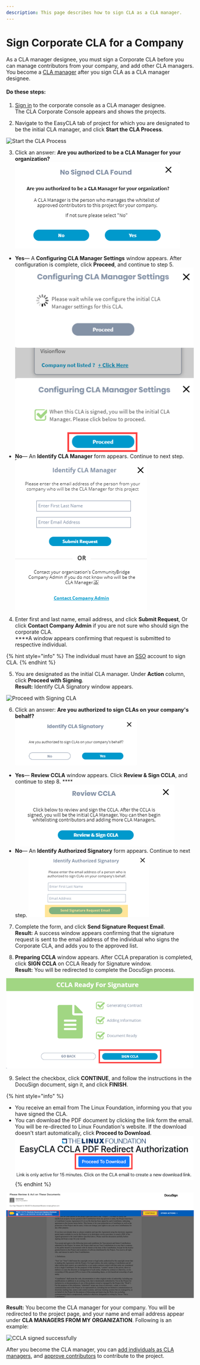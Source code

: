 ```yaml
---
description: This page describes how to sign CLA as a CLA manager.
---
```


# Sign Corporate CLA for a Company

As a CLA manager designee, you must sign a Corporate CLA before you can manage contributors from your company, and add other CLA managers. You become a [CLA manager](../cla-managers/) after you sign CLA as a CLA manager designee.

#### **Do these steps:**

1. [Sign in](../cla-managers/sign-in-to-the-cla-corporate-console.md) to the corporate console as a CLA manager designee.  
The CLA Corporate Console appears and shows the projects.

2. Navigate to the EasyCLA tab of project for which you are designated to be the initial CLA manager, and click **Start the CLA Process**.

![Start the CLA Process](https://gblobscdn.gitbook.com/assets%2F-M2DCN9UgoRgMEkgnLyP%2F-MA0-8_cL605eCKF8NMT%2F-MA0HEhVP16NYN7Vs27E%2Fstart%20cla%20process.png?alt=media&token=31a11567-bb06-4d1e-972a-8f616d6a9500)

3. Click an answer: **Are you authorized to be a CLA Manager for your organization?**  
 ![](../../../.gitbook/assets/company-has-not-signed-cla%20%281%29.png) 

* **Yes**— A **Configuring CLA Manager Settings** window appears. After configuration is complete, click **Proceed**, and continue to step 5.  ![](../../../.gitbook/assets/configuring-cla-manager-settings.png) 
* **No**— An **Identify CLA Manager** form appears. Continue to next step.  ![](../../../.gitbook/assets/identify-cla-manager.png)  

4. Enter first and last name, email address, and click **Submit Request**, Or click **Contact Company Admin** if you are not sure who should sign the corporate CLA.  
****A window appears confirming that request is submitted to respective individual.

{% hint style="info" %}
The individual must have an [SSO](../../../sso/) account to sign CLA.
{% endhint %}

5. You are designated as the initial CLA manager. Under **Action** column, click **Proceed with Signing**.  
**Result:** Identify CLA Signatory window appears.

![Proceed with Signing CLA](https://gblobscdn.gitbook.com/assets%2F-M2DCN9UgoRgMEkgnLyP%2F-MA0-8_cL605eCKF8NMT%2F-MA0AMSeGRZh-N_H24ZK%2Fproceed%20with%20signing%20cla.png?alt=media&token=80bd1c7e-e336-4db8-89c3-b65faf4270d3)

6. Click an answer: **Are you authorized to sign CLAs on your company's behalf?**  
 ![](../../../.gitbook/assets/identify-cla-signatory.png) 

* **Yes**— **Review CCLA** window appears. Click **Review & Sign CCLA**, and continue to step 8.  ****![](../../../.gitbook/assets/review-ccla.png) 
* **No**— An **Identify Authorized Signatory** form appears. Continue to next step.  ![](../../../.gitbook/assets/identify-authorized-signatory.png) 

7. Complete the form, and click **Send Signature Request Email**.  
**Result:** A success window appears confirming that the signature request is sent to the email address of the individual who signs the Corporate CLA, and adds you to the approved list.

8. **Preparing CCLA** window appears. After CCLA preparation is completed, click **SIGN CCLA** on CCLA Ready for Signature window.  
**Result:** You will be redirected to complete the DocuSign process.

![ccla ready for signature](../../../.gitbook/assets/ccla-ready-for-signature.png)

9. Select the checkbox, click **CONTINUE**,  and follow the instructions in the DocuSign document, sign it, and click **FINISH**.

{% hint style="info" %}
* You receive an email from The Linux Foundation, informing you that you have signed the CLA. 
* You can download the PDF document by clicking the link form the email. You will be re-directed to Linux Foundation's website. If the download doesn't start automatically, click **Proceed to Download**.  ![](../../../.gitbook/assets/proceed-to-download-ccla.png) 
{% endhint %}

![](../../../.gitbook/assets/docusign-icla-flow.png)

**Result:** You become the CLA manager for your company. You will be redirected to the project page, and your name and email address appear under **CLA MANAGERS FROM MY ORGANIZATION**. Following is an example:

![CCLA signed successfully](https://gblobscdn.gitbook.com/assets%2F-M2DCN9UgoRgMEkgnLyP%2F-MA0-8_cL605eCKF8NMT%2F-MA0FkDbYMbJ7MutyGb5%2Fcla%20managers%20from%20my%20organization%20example.png?alt=media&token=fa0e823e-87f6-4d20-9675-891c2e50bc7b)

After you become the CLA manager, you can [add individuals as CLA managers](../cla-managers/add-or-delete-cla-managers.md), and [approve contributors](../cla-managers/add-and-manage-contributors.md) to contribute to the project.

